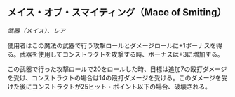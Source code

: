 ## メイス・オブ・スマイティング（Mace of Smiting）
*武器（メイス）、レア*

使用者はこの魔法の武器で行う攻撃ロールとダメージロールに+1ボーナスを得る。武器を使用してコンストラクトを攻撃する時、ボーナスは+3に増加する。

この武器で行った攻撃ロールで20をロールした時、目標は追加7の殴打ダメージを受け、コンストラクトの場合は14の殴打ダメージを受ける。このダメージを受けた後にコンストラクトが25ヒット・ポイント以下の場合、破壊される。